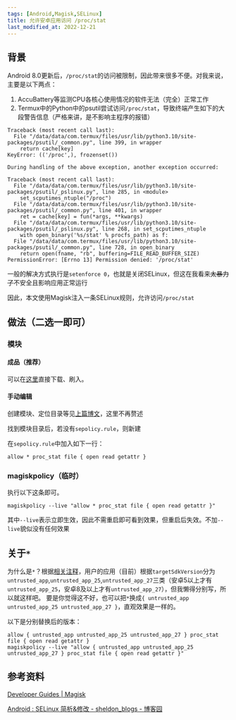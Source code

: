 ```yaml
---
tags: [Android,Magisk,SELinux]
title: 允许安卓应用访问 /proc/stat
last_modified_at: 2022-12-21
---
```


## 背景

Android 8.0更新后，`/proc/stat`的访问被限制，因此带来很多不便。对我来说，主要是以下两点：

1. AccuBattery等监测CPU各核心使用情况的软件无法（完全）正常工作
2. Termux中的Python中的psutil尝试访问`/proc/stat`，导致终端产生如下的大段警告信息（严格来讲，是不影响主程序的报错）

```
Traceback (most recent call last):
  File "/data/data/com.termux/files/usr/lib/python3.10/site-packages/psutil/_common.py", line 399, in wrapper
    return cache[key]
KeyError: (('/proc',), frozenset())

During handling of the above exception, another exception occurred:

Traceback (most recent call last):
  File "/data/data/com.termux/files/usr/lib/python3.10/site-packages/psutil/_pslinux.py", line 285, in <module>
    set_scputimes_ntuple("/proc")
  File "/data/data/com.termux/files/usr/lib/python3.10/site-packages/psutil/_common.py", line 401, in wrapper
    ret = cache[key] = fun(*args, **kwargs)
  File "/data/data/com.termux/files/usr/lib/python3.10/site-packages/psutil/_pslinux.py", line 268, in set_scputimes_ntuple
    with open_binary('%s/stat' % procfs_path) as f:
  File "/data/data/com.termux/files/usr/lib/python3.10/site-packages/psutil/_common.py", line 728, in open_binary
    return open(fname, "rb", buffering=FILE_READ_BUFFER_SIZE)
PermissionError: [Errno 13] Permission denied: '/proc/stat'
```

一般的解决方式执行是`setenforce 0`，也就是关闭SELinux，但这在我看来<del>太暴力了</del>不安全且影响应用正常运行

因此，本文使用Magisk注入一条SELinux规则，允许访问`/proc/stat`

## 做法（二选一即可）

### 模块

#### 成品（推荐）

可以在[这里](https://github.com/Young-Lord/NoProcStatRestriction/releases/download/v0.0.1/NoProcStatRestriction.zip)直接下载、刷入。

#### 手动编辑

创建模块、定位目录等见[上篇博文](https://young-lord.github.io/posts/修改安卓10音量阶数)，这里不再赘述

找到模块目录后，若没有`sepolicy.rule`，则新建

在`sepolicy.rule`中加入如下一行：

```
allow * proc_stat file { open read getattr }
```

### magiskpolicy（临时）

执行以下这条即可。

```
magiskpolicy --live "allow * proc_stat file { open read getattr }"
```

其中`--live`表示立即生效，因此不需重启即可看到效果，但重启后失效。不加`--live`貌似没有任何效果

## 关于`*`

为什么是`*`？根据[相关注释](http://aospxref.com/android-9.0.0_r61/xref/system/sepolicy/prebuilts/api/28.0/private/untrusted_app_27.te#5)，用户的应用（目前）根据`targetSdkVersion`分为
`untrusted_app`,`untrusted_app_25`,`untrusted_app_27`三类（安卓5以上才有`untrusted_app_25`，安卓8及以上才有`untrusted_app_27`），但我懒得分别写，所以就这样吧。
要是你觉得这不好，也可以把`*`换成`{ untrusted_app untrusted_app_25 untrusted_app_27 }`，直观效果是一样的。

以下是分别替换后的版本：

```
allow { untrusted_app untrusted_app_25 untrusted_app_27 } proc_stat file { open read getattr }
magiskpolicy --live "allow { untrusted_app untrusted_app_25 untrusted_app_27 } proc_stat file { open read getattr }"
```

## 参考资料

[Developer Guides \| Magisk](https://topjohnwu.github.io/Magisk/guides.html)

[Android : SELinux 简析&修改 - sheldon_blogs - 博客园](https://www.cnblogs.com/blogs-of-lxl/p/7515023.html)
